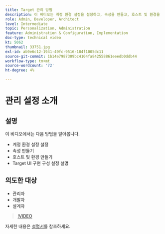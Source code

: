 ```yaml
---
title: Target 관리 방법
description: 이 비디오는 계정 환경 설정을 설정하고, 속성을 만들고, 호스트 및 환경을 만드는 방법을 Adobe Target 관리자에게 보여 줍니다. Target UI 구현 구성 설정을 설명하는 방법을 알아봅니다.
role: Admin, Developer, Architect
level: Intermediate
topic: Personalization, Administration
feature: Administration & Configuration, Implementation
doc-type: technical video
kt: 5062
thumbnail: 33751.jpg
exl-id: ab9e6c12-1941-49fc-9516-184f1005dc11
source-git-commit: 1b14e7987309bc4104fa842558861eeedb0ddb44
workflow-type: tm+mt
source-wordcount: '72'
ht-degree: 4%

---
```


# 관리 설정 소개

## 설명

이 비디오에서는 다음 방법을 알아봅니다.

* 계정 환경 설정 설정
* 속성 만들기
* 호스트 및 환경 만들기
* Target UI 구현 구성 설정 설명

## 의도한 대상

* 관리자
* 개발자
* 설계자

>[!VIDEO](https://video.tv.adobe.com/v/33751/?quality=12)

자세한 내용은 [설명서](https://experienceleague.adobe.com/docs/target/using/administer/administrating-target.html?lang=en)를 참조하세요.
